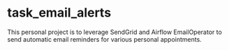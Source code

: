 # task_email_alerts
This personal project is to leverage SendGrid and Airflow EmailOperator to send automatic email reminders for various personal appointments.
